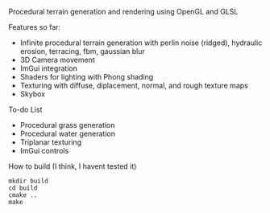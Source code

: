 Procedural terrain generation and rendering using OpenGL and GLSL

Features so far:
* Infinite procedural terrain generation with perlin noise (ridged), hydraulic erosion, terracing, fbm, gaussian blur
* 3D Camera movement
* ImGui integration
* Shaders for lighting with Phong shading
* Texturing with diffuse, diplacement, normal, and rough texture maps
* Skybox

To-do List
* Procedural grass generation
* Procedural water generation
* Triplanar texturing
* ImGui controls

How to build (I think, I havent tested it)
```
mkdir build
cd build
cmake ..
make
```
